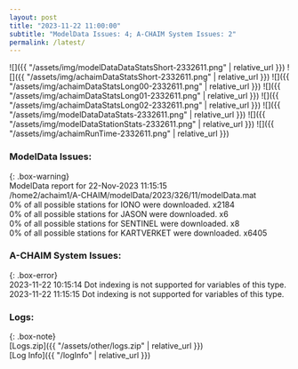 ```yaml
---
layout: post
title: "2023-11-22 11:00:00"
subtitle: "ModelData Issues: 4; A-CHAIM System Issues: 2"
permalink: /latest/
---
```


![]({{ "/assets/img/modelDataDataStatsShort-2332611.png" | relative_url }})
![]({{ "/assets/img/achaimDataStatsShort-2332611.png" | relative_url }})
![]({{ "/assets/img/achaimDataStatsLong00-2332611.png" | relative_url }})
![]({{ "/assets/img/achaimDataStatsLong01-2332611.png" | relative_url }})
![]({{ "/assets/img/achaimDataStatsLong02-2332611.png" | relative_url }})
![]({{ "/assets/img/modelDataDataStats-2332611.png" | relative_url }})
![]({{ "/assets/img/modelDataStationStats-2332611.png" | relative_url }})
![]({{ "/assets/img/achaimRunTime-2332611.png" | relative_url }})


### ModelData Issues:  
  
{: .box-warning}  
 ModelData report for 22-Nov-2023 11:15:15   
 /home2/achaim1/A-CHAIM/modelData/2023/326/11/modelData.mat   
 0% of all possible stations for IONO were downloaded. x2184   
 0% of all possible stations for JASON were downloaded. x6   
 0% of all possible stations for SENTINEL were downloaded. x8   
 0% of all possible stations for KARTVERKET were downloaded. x6405   
  
### A-CHAIM System Issues:  
  
{: .box-error}  
2023-11-22 10:15:14 Dot indexing is not supported for variables of this type.  
2023-11-22 11:15:15 Dot indexing is not supported for variables of this type.  

### Logs:  
  
{: .box-note}  
[Logs.zip]({{ "/assets/other/logs.zip" | relative_url }})  
[Log Info]({{ "/logInfo" | relative_url }})  
